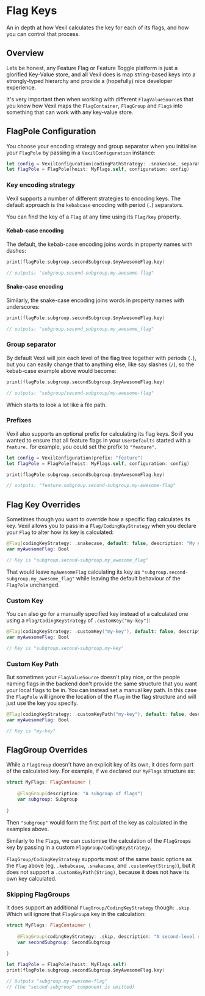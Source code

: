 # Flag Keys

An in depth at how Vexil calculates the key for each of its flags, and how you can control that process.

## Overview

Lets be honest, any Feature Flag or Feature Toggle platform is just a glorified Key-Value store, and all Vexil does is map string-based keys into a strongly-typed hierarchy and provide a (hopefully) nice developer experience.

It's very important then when working with different ``FlagValueSource``s that you know how Vexil maps the ``FlagContainer``, ``FlagGroup`` and ``Flag``s into something that can work with any key-value store.

## FlagPole Configuration

You choose your encoding strategy and group separator when you initialise your ``FlagPole`` by passing in a ``VexilConfiguration`` instance:

```swift
let config = VexilConfiguration(codingPathStrategy: .snakecase, separator: "/")
let flagPole = FlagPole(hoist: MyFlags.self, configuration: config)
```

### Key encoding strategy

Vexil supports a number of different strategies to encoding keys. The default approach is the `kebabcase` encoding with period (`.`) separators.

You can find the key of a ``Flag`` at any time using its ``Flag/key`` property.

#### Kebab-case encoding

The default, the kebab-case encoding joins words in property names with dashes:

```swift
print(flagPole.subgroup.secondSubgroup.$myAwesomeFlag.key)

// outputs: "subgroup.second-subgroup.my-awesome-flag"
```

#### Snake-case encoding

Similarly, the snake-case encoding joins words in property names with underscores:

```swift
print(flagPole.subgroup.secondSubgroup.$myAwesomeFlag.key)

// outputs: "subgroup.second_subgroup.my_awesome_flag"
```

### Group separator

By default Vexil will join each level of the flag tree together with periods (`.`), but you can easily change that to anything else, like say slashes (`/`), so the kebab-case example above would become:

```swift
print(flagPole.subgroup.secondSubgroup.$myAwesomeFlag.key)

// outputs: "subgroup/second-subgroup/my-awesome-flag"
```

Which starts to look a lot like a file path.

### Prefixes

Vexil also supports an optional prefix for calculating its flag keys. So if you wanted to ensure that all feature flags in your `UserDefaults` started with a `feature.` for example, you could set the prefix to `"feature"`.

```swift
let config = VexilConfiguration(prefix: "feature")
let flagPole = FlagPole(hoist: MyFlags.self, configuration: config)

print(flagPole.subgroup.secondSubgroup.$myAwesomeFlag.key)

// outputs: "feature.subgroup.second-subgroup.my-awesome-flag"
```

## Flag Key Overrides

Sometimes though you want to override how a specific flag calculates its key. Vexil allows you to pass in a ``Flag/CodingKeyStrategy`` when you declare your ``Flag`` to alter how its key is calculated:

```swift
@Flag(codingKeyStrategy: .snakecase, default: false, description: "My Awesome Flag")
var myAwesomeFlag: Bool

// Key is "subgroup.second-subgroup.my_awesome_flag"
```

That would leave `myAwesomeFlag` calculating its key as `"subgroup.second-subgroup.my_awesome_flag"` while leaving the default behaviour of the ``FlagPole`` unchanged.

### Custom Key

You can also go for a manually specified key instead of a calculated one using a ``Flag/CodingKeyStrategy`` of `.customKey("my-key")`:

```swift
@Flag(codingKeyStrategy: .customKey("my-key"), default: false, description: "My Awesome Flag")
var myAwesomeFlag: Bool

// Key is "subgroup.second-subgroup.my-key"
```

### Custom Key Path

But sometimes your ``FlagValueSource`` doesn't play nice, or the people naming flags in the backend don't provide the same structure that you want your local flags to be in. You can instead set a manual key path. In this case the ``FlagPole`` will ignore the location of the ``Flag`` in the flag structure and will just use the key you specify.

```swift
@Flag(codingKeyStrategy: .customKeyPath("my-key"), default: false, description: "My Awesome Flag")
var myAwesomeFlag: Bool

// Key is "my-key"
```

## FlagGroup Overrides

While a ``FlagGroup`` doesn't have an explicit key of its own, it does form part of the calculated key. For example, if we declared our `MyFlags` structure as:

```swift
struct MyFlags: FlagContainer {
    
    @FlagGroup(description: "A subgroup of flags")
    var subgroup: Subgroup
    
}
```

Then `"subgroup"` would form the first part of the key as calculated in the examples above.

Similarly to the ``Flag``s, we can customise the calculation of the ``FlagGroup``s key by passing in a custom ``FlagGroup/CodingKeyStrategy``.

``FlagGroup/CodingKeyStrategy`` supports most of the same basic options as the ``Flag`` above (eg, `.kebabcase`, `.snakecase`, and `.customKey(String)`), but it does not support a `.customKeyPath(String)`, because it does not have its own key calculated.

### Skipping FlagGroups

It does support an additional ``FlagGroup/CodingKeyStrategy`` though: `.skip`. Which will ignore that ``FlagGroup``s key in the calculation:

```swift
struct MyFlags: FlagContainer {
    
    @FlagGroup(codingKeyStrategy: .skip, description: "A second-level subgroup of flags")
    var secondSubgroup: SecondSubgroup
    
}

let flagPole = FlagPole(hoist: MyFlags.self)
print(flagPole.subgroup.secondSubgroup.$myAwesomeFlag.key)

// Outputs "subgroup.my-awesome-flag"
// (the "second-subgroup" component is omitted)
```
